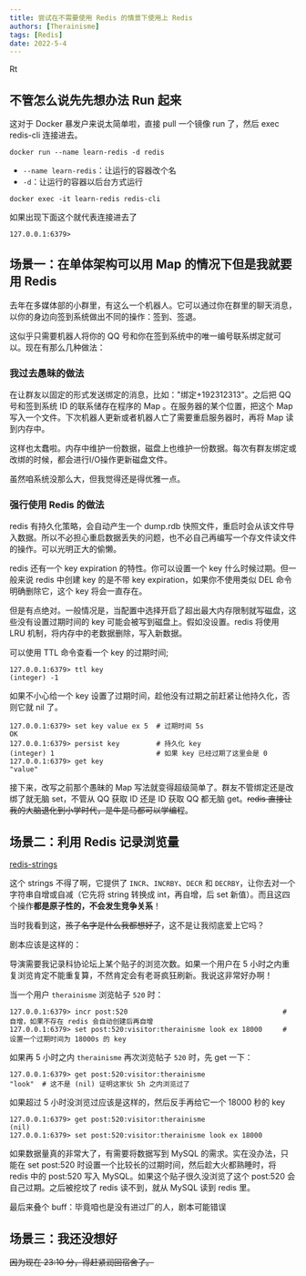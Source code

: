```yaml
---
title: 尝试在不需要使用 Redis 的情景下使用上 Redis
authors: [Therainisme]
tags: [Redis]
date: 2022-5-4
---
```


Rt

<!--truncate-->

## 不管怎么说先先想办法 Run 起来

这对于 Docker 暴发户来说太简单啦，直接 pull 一个镜像 run 了，然后 exec redis-cli 连接进去。

```shell
docker run --name learn-redis -d redis
```

- `--name learn-redis`：让运行的容器改个名
- `-d`：让运行的容器以后台方式运行

```shell
docker exec -it learn-redis redis-cli
```

如果出现下面这个就代表连接进去了

```shell
127.0.0.1:6379>
```

## 场景一：在单体架构可以用 Map 的情况下但是我就要用 Redis

去年在多媒体部的小群里，有这么一个机器人。它可以通过你在群里的聊天消息，以你的身边向签到系统做出不同的操作：签到、签退。

这似乎只需要机器人将你的 QQ 号和你在签到系统中的唯一编号联系绑定就可以。现在有那么几种做法：

### 我过去愚昧的做法

在让群友以固定的形式发送绑定的消息，比如："绑定+192312313"。之后把 QQ 号和签到系统 ID 的联系储存在程序的 Map 。在服务器的某个位置，把这个 Map 写入一个文件。下次机器人更新或者机器人亡了需要重启服务器时，再将 Map 读到内存中。

这样也太蠢啦。内存中维护一份数据，磁盘上也维护一份数据。每次有群友绑定或改绑的时候，都会进行I/O操作更新磁盘文件。

虽然咱系统没那么大，但我觉得还是得优雅一点。

### 强行使用 Redis 的做法

redis 有持久化策略，会自动产生一个 dump.rdb 快照文件，重启时会从该文件导入数据。所以不必担心重启数据丢失的问题，也不必自己再编写一个存文件读文件的操作。可以光明正大的偷懒。

redis 还有一个 key expiration 的特性。你可以设置一个 key 什么时候过期。但一般来说 redis 中创建 key 的是不带 key expiration，如果你不使用类似 DEL 命令明确删除它，这个 key 将会一直存在。

但是有点绝对。一般情况是，当配置中选择开启了超出最大内存限制就写磁盘，这些没有设置过期时间的 key 可能会被写到磁盘上。假如没设置。redis 将使用 LRU 机制，将内存中的老数据删除，写入新数据。

可以使用 TTL 命令查看一个 key 的过期时间;

```
127.0.0.1:6379> ttl key
(integer) -1
```

如果不小心给一个 key 设置了过期时间，趁他没有过期之前赶紧让他持久化，否则它就 nil 了。

```
127.0.0.1:6379> set key value ex 5  # 过期时间 5s
OK
127.0.0.1:6379> persist key         # 持久化 key
(integer) 1                         # 如果 key 已经过期了这里会是 0
127.0.0.1:6379> get key             
"value"
```

接下来，改写之前那个愚昧的 Map 写法就变得超级简单了。群友不管绑定还是改绑了就无脑 set，不管从 QQ 获取 ID 还是 ID 获取 QQ 都无脑 get。~~redis 直接让我的大脑退化到小学时代，是牛是马都可以学编程~~。

## 场景二：利用 Redis 记录浏览量

[redis-strings](https://redis.io/docs/manual/data-types/data-types-tutorial/#strings)

这个 strings 不得了啊，它提供了 `INCR`、`INCRBY`、`DECR` 和 `DECRBY`，让你去对一个字符串自增或自减（它先将 string 转换成 int，再自增，后 set 新值）。而且这四个操作**都是原子性的，不会发生竞争关系**！

当时我看到这，~~孩子名字是什么我都想好了~~，这不是让我彻底爱上它吗？

剧本应该是这样的：

导演需要我记录科协论坛上某个贴子的浏览次数。如果一个用户在 5 小时之内重复浏览肯定不能重复算，不然肯定会有老哥疯狂刷新。我说这非常好办啊！

当一个用户 `therainisme` 浏览帖子 `520` 时：

```
127.0.0.1:6379> incr post:520                                      # 自增，如果不存在 redis 会自动创建后再自增
127.0.0.1:6379> set post:520:visitor:therainisme look ex 18000     # 设置一个过期时间为 18000s 的 key
```

如果再 5 小时之内 `therainisme` 再次浏览帖子 `520` 时，先 get 一下：

```
127.0.0.1:6379> get post:520:visitor:therainisme
"look"  # 这不是 (nil) 证明这家伙 5h 之内浏览过了
```

如果超过 5 小时没浏览过应该是这样的，然后反手再给它一个 18000 秒的 key

```
127.0.0.1:6379> get post:520:visitor:therainisme
(nil)
127.0.0.1:6379> set post:520:visitor:therainisme look ex 18000
```

如果数据量真的非常大了，有需要将数据写到 MySQL 的需求。实在没办法，只能在 set post:520 时设置一个比较长的过期时间，然后趁大火都熟睡时，将 redis 中的 post:520 写入 MySQL。如果这个贴子很久没浏览了这个 post:520 会自己过期。之后被挖坟了 redis 读不到，就从 MySQL 读到 redis 里。

最后来叠个 buff：毕竟咱也是没有进过厂的人，剧本可能错误

## 场景三：我还没想好

~~因为现在 23:10 分，得赶紧润回宿舍了。~~